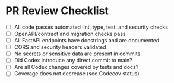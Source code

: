 # PR Review Checklist

- [ ] All code passes automated lint, type, test, and security checks
- [ ] OpenAPI/contract and migration checks pass
- [ ] All FastAPI endpoints have docstrings and are documented
- [ ] CORS and security headers validated
- [ ] No secrets or sensitive data are present in commits
- [ ] Did Codex introduce any direct commit to main?
- [ ] Are all Codex changes covered by tests and docs?
- [ ] Coverage does not decrease (see Codecov status)
